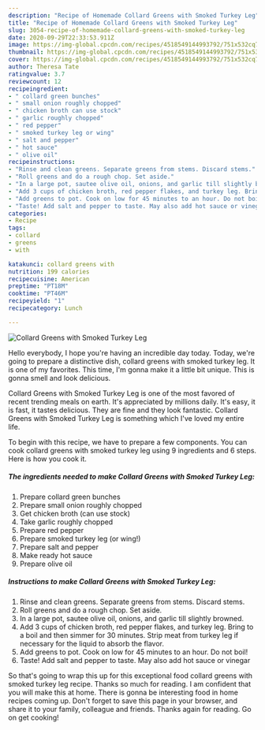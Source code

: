 ```yaml
---
description: "Recipe of Homemade Collard Greens with Smoked Turkey Leg"
title: "Recipe of Homemade Collard Greens with Smoked Turkey Leg"
slug: 3054-recipe-of-homemade-collard-greens-with-smoked-turkey-leg
date: 2020-09-29T22:33:53.911Z
image: https://img-global.cpcdn.com/recipes/4518549144993792/751x532cq70/collard-greens-with-smoked-turkey-leg-recipe-main-photo.jpg
thumbnail: https://img-global.cpcdn.com/recipes/4518549144993792/751x532cq70/collard-greens-with-smoked-turkey-leg-recipe-main-photo.jpg
cover: https://img-global.cpcdn.com/recipes/4518549144993792/751x532cq70/collard-greens-with-smoked-turkey-leg-recipe-main-photo.jpg
author: Theresa Tate
ratingvalue: 3.7
reviewcount: 12
recipeingredient:
- " collard green bunches"
- " small onion roughly chopped"
- " chicken broth can use stock"
- " garlic roughly chopped"
- " red pepper"
- " smoked turkey leg or wing"
- " salt and pepper"
- " hot sauce"
- " olive oil"
recipeinstructions:
- "Rinse and clean greens. Separate greens from stems. Discard stems."
- "Roll greens and do a rough chop. Set aside."
- "In a large pot, sautee olive oil, onions, and garlic till slightly browned."
- "Add 3 cups of chicken broth, red pepper flakes, and turkey leg. Bring to a boil and then simmer for 30 minutes. Strip meat from turkey leg if necessary for the liquid to absorb the flavor."
- "Add greens to pot. Cook on low for 45 minutes to an hour. Do not boil!"
- "Taste! Add salt and pepper to taste. May also add hot sauce or vinegar"
categories:
- Recipe
tags:
- collard
- greens
- with

katakunci: collard greens with 
nutrition: 199 calories
recipecuisine: American
preptime: "PT18M"
cooktime: "PT46M"
recipeyield: "1"
recipecategory: Lunch

---
```



![Collard Greens with Smoked Turkey Leg](https://img-global.cpcdn.com/recipes/4518549144993792/751x532cq70/collard-greens-with-smoked-turkey-leg-recipe-main-photo.jpg)

Hello everybody, I hope you're having an incredible day today. Today, we're going to prepare a distinctive dish, collard greens with smoked turkey leg. It is one of my favorites. This time, I'm gonna make it a little bit unique. This is gonna smell and look delicious.



Collard Greens with Smoked Turkey Leg is one of the most favored of recent trending meals on earth. It's appreciated by millions daily. It's easy, it is fast, it tastes delicious. They are fine and they look fantastic. Collard Greens with Smoked Turkey Leg is something which I've loved my entire life.


To begin with this recipe, we have to prepare a few components. You can cook collard greens with smoked turkey leg using 9 ingredients and 6 steps. Here is how you cook it.

<!--inarticleads1-->

##### The ingredients needed to make Collard Greens with Smoked Turkey Leg:

1. Prepare  collard green bunches
1. Prepare  small onion roughly chopped
1. Get  chicken broth (can use stock)
1. Take  garlic roughly chopped
1. Prepare  red pepper
1. Prepare  smoked turkey leg (or wing!)
1. Prepare  salt and pepper
1. Make ready  hot sauce
1. Prepare  olive oil




<!--inarticleads2-->

##### Instructions to make Collard Greens with Smoked Turkey Leg:

1. Rinse and clean greens. Separate greens from stems. Discard stems.
1. Roll greens and do a rough chop. Set aside.
1. In a large pot, sautee olive oil, onions, and garlic till slightly browned.
1. Add 3 cups of chicken broth, red pepper flakes, and turkey leg. Bring to a boil and then simmer for 30 minutes. Strip meat from turkey leg if necessary for the liquid to absorb the flavor.
1. Add greens to pot. Cook on low for 45 minutes to an hour. Do not boil!
1. Taste! Add salt and pepper to taste. May also add hot sauce or vinegar




So that's going to wrap this up for this exceptional food collard greens with smoked turkey leg recipe. Thanks so much for reading. I am confident that you will make this at home. There is gonna be interesting food in home recipes coming up. Don't forget to save this page in your browser, and share it to your family, colleague and friends. Thanks again for reading. Go on get cooking!
